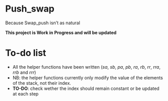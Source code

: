 # Push_swap
Because Swap_push isn’t as natural

**This project is Work in Progress and will be updated**

# To-do list
* All the helper functions have been written (*sa*, *sb*, *pa*, *pb*, *ra*, *rb*, *rr*, *rra*, *rrb* and *rrr*)
* NB: the helper functions currently only modify the value of the elements of the stack, not their index. 
* **TO-DO**: check wether the index should remain constant or be updated at each step